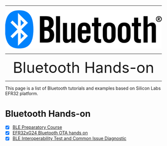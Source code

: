 ********
![Bluetooth](files/bluetooth.png)
********

<div align="center">
    <font size=72>Bluetooth Hands-on</font>
</div>

********  

This page is a list of Bluetooth tutorials and examples based on Silicon Labs EFR32 platform.

# Bluetooth Hands-on
- [x] [BLE Preparatory Course](BLE-Preparatory-Course)
- [x] [EFR32xG24 Bluetooth OTA hands on](EFR32xG24-Bluetooth-OTA-hands-on)
- [x] [BLE Interoperability Test and Common Issue Diagnostic](BLE-Interoperability-Test-and-Common-Issue-Diagnostic)
